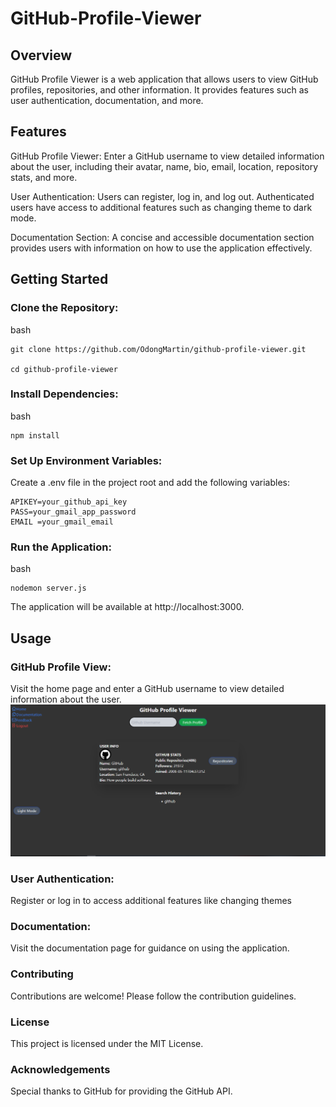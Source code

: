﻿# GitHub-Profile-Viewer

## Overview

GitHub Profile Viewer is a web application that allows users to view GitHub profiles, repositories, and other information. It provides features such as user authentication, documentation, and more.

## Features
GitHub Profile Viewer: Enter a GitHub username to view detailed information about the user, including their avatar, name, bio, email, location, repository stats, and more.

User Authentication: Users can register, log in, and log out. Authenticated users have access to additional features such as changing theme to dark mode.

Documentation Section: A concise and accessible documentation section provides users with information on how to use the application effectively.

## Getting Started

### Clone the Repository:

bash

    git clone https://github.com/OdongMartin/github-profile-viewer.git
    
    cd github-profile-viewer

### Install Dependencies:

bash
    
    npm install

### Set Up Environment Variables:
Create a .env file in the project root and add the following variables:

    APIKEY=your_github_api_key
    PASS=your_gmail_app_password
    EMAIL =your_gmail_email

### Run the Application:

bash

    nodemon server.js

The application will be available at http://localhost:3000.

## Usage

### GitHub Profile View:
Visit the home page and enter a GitHub username to view detailed information about the user.
![screen shot](public/img/readme-img.png)

### User Authentication:
Register or log in to access additional features like changing themes

### Documentation:
Visit the documentation page for guidance on using the application.

### Contributing
Contributions are welcome! Please follow the contribution guidelines. 

### License
This project is licensed under the MIT License.

### Acknowledgements
Special thanks to GitHub for providing the GitHub API.
